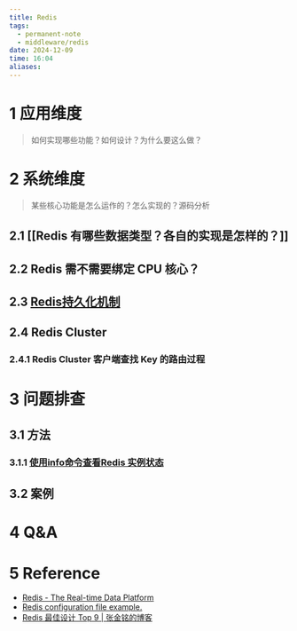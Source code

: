 ```yaml
---
title: Redis
tags:
  - permanent-note
  - middleware/redis
date: 2024-12-09
time: 16:04
aliases:
---
```

# 1 应用维度

> 如何实现哪些功能？如何设计？为什么要这么做？

# 2 系统维度

 > 某些核心功能是怎么运作的？怎么实现的？源码分析

## 2.1 [[Redis 有哪些数据类型？各自的实现是怎样的？]]
## 2.2 Redis 需不需要绑定 CPU 核心？
 
## 2.3 [Redis持久化机制](Redis持久化机制.md)
 
## 2.4 Redis Cluster
 
### 2.4.1 Redis Cluster 客户端查找 Key 的路由过程
 
# 3 问题排查

## 3.1 方法

### 3.1.1 [使用info命令查看Redis 实例状态](使用info命令查看Redis%20实例状态.md)

## 3.2 案例


# 4 Q&A


# 5 Reference
* [Redis - The Real-time Data Platform](https://redis.io/)
* [Redis configuration file example.](https://raw.githubusercontent.com/redis/redis/7.2/redis.conf)
* [Redis 最佳设计 Top 9 \| 张金铭的博客](https://www.zjmeow.com/archives/redis-best-design)